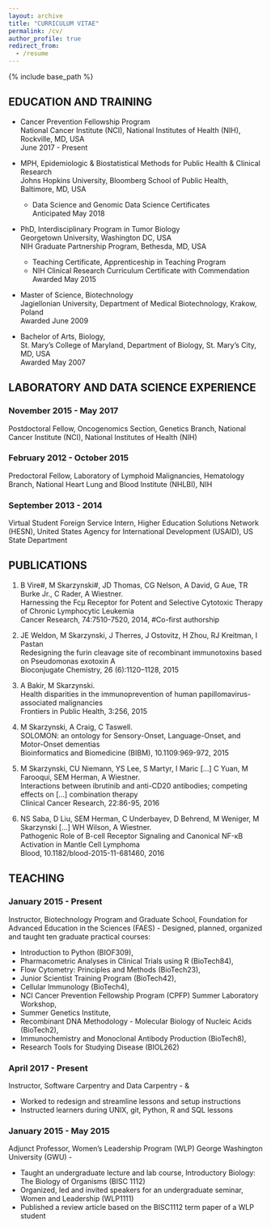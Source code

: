 ```yaml
---
layout: archive
title: "CURRICULUM VITAE"
permalink: /cv/
author_profile: true
redirect_from:
  - /resume
---
```


{% include base_path %}

## EDUCATION AND TRAINING

- Cancer Prevention Fellowship Program
<br>National Cancer Institute (NCI), National Institutes of Health (NIH), Rockville, MD, USA
<br>June 2017 - Present

- MPH, Epidemiologic & Biostatistical Methods for Public Health & Clinical Research
<br>Johns Hopkins University, Bloomberg School of Public Health, Baltimore, MD, USA
    - Data Science and Genomic Data Science Certificates
<br>Anticipated May 2018

- PhD, Interdisciplinary Program in Tumor Biology
<br>Georgetown University, Washington DC, USA
<br>NIH Graduate Partnership Program, Bethesda, MD, USA
    - Teaching Certificate, Apprenticeship in Teaching Program
    - NIH Clinical Research Curriculum Certificate with Commendation
<br>Awarded May 2015

- Master of Science, Biotechnology
<br>Jagiellonian University, Department of Medical Biotechnology, Krakow, Poland
<br>Awarded June 2009

- Bachelor of Arts, Biology,
<br>St. Mary’s College of Maryland, Department of Biology, St. Mary’s City, MD, USA
<br>Awarded May 2007

## LABORATORY AND DATA SCIENCE EXPERIENCE

### November 2015 - May 2017
Postdoctoral Fellow, Oncogenomics Section, Genetics Branch, National Cancer Institute (NCI), National Institutes of Health (NIH)

### February 2012 - October 2015
Predoctoral Fellow, Laboratory of Lymphoid Malignancies, Hematology Branch, National Heart Lung and Blood Institute (NHLBI), NIH

### September 2013 - 2014
Virtual Student Foreign Service Intern, Higher Education Solutions Network (HESN), United States Agency for International Development (USAID), US State Department

## PUBLICATIONS

1.	B Vire#, M Skarzynski#, JD Thomas, CG Nelson, A David, G Aue, TR Burke Jr., C Rader, A Wiestner.
<br>Harnessing the Fcμ Receptor for Potent and Selective Cytotoxic Therapy of Chronic Lymphocytic Leukemia
<br>Cancer Research, 74:7510-7520, 2014, #Co-first authorship

2.	JE Weldon, M Skarzynski, J Therres, J Ostovitz, H Zhou, RJ Kreitman, I Pastan
<br>Redesigning the furin cleavage site of recombinant immunotoxins based on Pseudomonas exotoxin A
<br>Bioconjugate Chemistry, 26 (6):1120–1128, 2015

3.	A Bakir, M Skarzynski.
<br>Health disparities in the immunoprevention of human papillomavirus-associated malignancies
<br>Frontiers in Public Health, 3:256, 2015

4.	M Skarzynski, A Craig, C Taswell.
<br>SOLOMON: an ontology for Sensory-Onset, Language-Onset, and Motor-Onset dementias
<br>Bioinformatics and Biomedicine (BIBM), 10.1109:969-972, 2015

5.	M Skarzynski, CU Niemann, YS Lee, S Martyr, I Maric […] C Yuan, M  Farooqui, SEM Herman, A Wiestner.
<br>Interactions between ibrutinib and anti-CD20 antibodies; competing effects on […] combination therapy
<br>Clinical Cancer Research, 22:86-95, 2016

6.	NS Saba, D Liu, SEM Herman, C Underbayev, D Behrend, M Weniger, M Skarzynski […] WH Wilson, A Wiestner.
<br>Pathogenic Role of B-cell Receptor Signaling and Canonical NF-κB Activation in Mantle Cell Lymphoma
<br>Blood, 10.1182/blood-2015-11-681460, 2016

## TEACHING

### January 2015 - Present
Instructor, Biotechnology Program and Graduate School, Foundation for Advanced Education in the Sciences (FAES) - [](www.faes.org)
Designed, planned, organized and taught ten graduate practical courses:
- Introduction to Python (BIOF309),
- Pharmacometric Analyses in Clinical Trials using R (BioTech84),
- Flow Cytometry: Principles and Methods (BioTech23),
- Junior Scientist Training Program (BioTech42),
- Cellular Immunology (BioTech4),
- NCI Cancer Prevention Fellowship Program (CPFP) Summer Laboratory Workshop,
- Summer Genetics Institute,
- Recombinant DNA Methodology - Molecular Biology of Nucleic Acids (BioTech2),
- Immunochemistry and Monoclonal Antibody Production (BioTech8),
- Research Tools for Studying Disease (BIOL262)

### April 2017 - Present
Instructor, Software Carpentry and Data Carpentry - [](www.software-carpentry.org) & [](http://www.datacarpentry.org/)
- Worked to redesign and streamline lessons and setup instructions
- Instructed learners during UNIX, git, Python, R and SQL lessons

### January 2015 - May 2015
Adjunct Professor, Women’s Leadership Program (WLP) George Washington University (GWU) - [](www.wlp.gwu.edu)
- Taught an undergraduate lecture and lab course, Introductory Biology: The Biology of Organisms (BISC 1112)
- Organized, led and invited speakers for an undergraduate seminar, Women and Leadership (WLP1111)
- Published a review article based on the BISC1112 term paper of a WLP student
